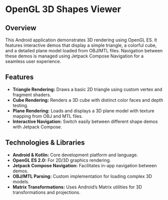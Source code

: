 # OpenGL 3D Shapes Viewer

## Overview
This Android application demonstrates 3D rendering using OpenGL ES. It features interactive demos that display a simple triangle, a colorful cube, and a detailed plane model loaded from OBJ/MTL files. Navigation between these demos is managed using Jetpack Compose Navigation for a seamless user experience.

## Features
- **Triangle Rendering:** Draws a basic 2D triangle using custom vertex and fragment shaders.
- **Cube Rendering:** Renders a 3D cube with distinct color faces and depth testing.
- **Plane Rendering:** Loads and displays a 3D plane model with texture mapping from OBJ and MTL files.
- **Interactive Navigation:** Switch easily between different shape demos with Jetpack Compose.

## Technologies & Libraries
- **Android & Kotlin:** Core development platform and language.
- **OpenGL ES 2.0:** For 2D/3D graphics rendering.
- **Jetpack Compose Navigation:** Facilitates in-app navigation between demos.
- **OBJ/MTL Parsing:** Custom implementation for loading complex 3D models.
- **Matrix Transformations:** Uses Android’s Matrix utilities for 3D transformations and projections.

